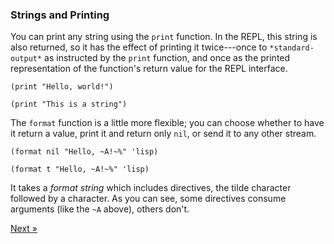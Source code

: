 ### Strings and Printing

You can print any string using the `print` function.  In the REPL, this string is also returned, so it has the effect of printing it twice---once to `*standard-output*` as instructed by the `print` function, and once as the printed representation of the function's return value for the REPL interface.

`(print "Hello, world!")`

`(print "This is a string")`

The `format` function is a little more flexible; you can choose whether to have it return a value, print it and return only `nil`, or send it to any other stream.

`(format nil "Hello, ~A!~%" 'lisp)`

`(format t "Hello, ~A!~%" 'lisp)`

It takes a *format string* which includes directives, the tilde character followed by a character.  As you can see, some directives consume arguments (like the `~A` above), others don't.

<p class="text-right">
  <a class="btn btn-primary" id="try-lisp-next" href="/try-lisp/end/">Next &raquo;</a>
</p>
